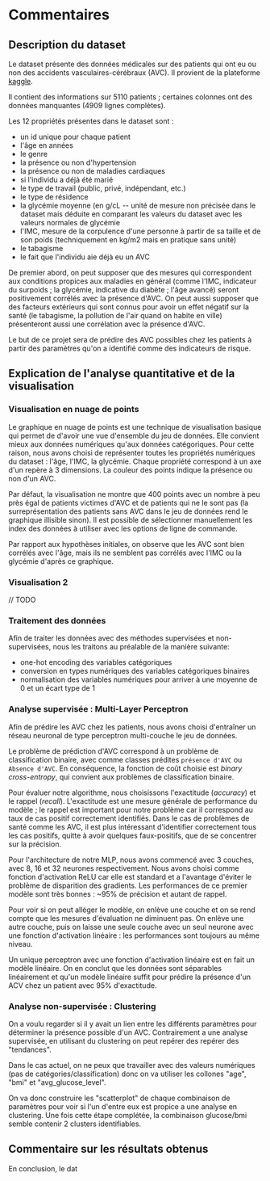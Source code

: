 # Commentaires

## Description du dataset

Le dataset présente des données médicales sur des patients qui ont eu ou non des accidents vasculaires-cérébraux (AVC). 
Il provient de la plateforme [kaggle](https://www.kaggle.com/fedesoriano/stroke-prediction-dataset).

Il contient des informations sur 5110 patients ; certaines colonnes ont des données manquantes (4909 lignes complètes).

Les 12 propriétés présentes dans le dataset sont : 
- un id unique pour chaque patient
- l'âge en années
- le genre
- la présence ou non d'hypertension
- la présence ou non de maladies cardiaques
- si l'individu a déjà été marié
- le type de travail (public, privé, indépendant, etc.)
- le type de résidence
- la glycémie moyenne (en g/cL -- unité de mesure non précisée dans le dataset mais déduite en comparant les valeurs du dataset avec les valeurs normales de glycémie
- l'IMC, mesure de la corpulence d'une personne à partir de sa taille et de son poids (techniquement en kg/m2 mais en pratique sans unité)
- le tabagisme
- le fait que l'individu aie déjà eu un AVC

De premier abord, on peut supposer que des mesures qui correspondent aux conditions propices aux maladies en général (comme l'IMC, indicateur du surpoids ; la glycémie, indicative du diabète ; l'âge avancé) seront positivement corrélés avec la présence d'AVC.
On peut aussi supposer que des facteurs extérieurs qui sont connus pour avoir un effet négatif sur la santé (le tabagisme, la pollution de l'air quand on habite en ville) présenteront aussi une corrélation avec la présence d'AVC.

Le but de ce projet sera de prédire des AVC possibles chez les patients à partir des paramètres qu'on a identifié comme des indicateurs de risque.

## Explication de l'analyse quantitative et de la visualisation

### Visualisation en nuage de points
Le graphique en nuage de points est une technique de visualisation basique qui permet de d'avoir une vue d'ensemble du jeu de données.
Elle convient mieux aux données numériques qu'aux données catégoriques. Pour cette raison, nous avons choisi de 
représenter toutes les propriétés numériques du dataset : 
l'âge, l'IMC, la glycémie. Chaque propriété correspond à un axe d'un repère à 3 dimensions. 
La couleur des points indique la présence ou non d'un AVC.

Par défaut, la visualisation ne montre que 400 points avec un nombre à peu près égal de patients victimes d'AVC et de patients qui ne le sont pas
(la surreprésentation des patients sans AVC dans le jeu de données rend le graphique illisible sinon). Il est possible de 
sélectionner manuellement les index des données à utiliser avec les options de ligne de commande. 

Par rapport aux hypothèses initiales, on observe que les AVC sont bien corrélés avec l'âge, mais ils ne semblent pas corrélés avec
l'IMC ou la glycémie d'après ce graphique.


### Visualisation 2

// TODO

### Traitement des données

Afin de traiter les données avec des méthodes supervisées et non-supervisées, nous les traitons au préalable de la manière suivante:
* one-hot encoding des variables catégoriques
* conversion en types numériques des variables catégoriques binaires
* normalisation des variables numériques pour arriver à une moyenne de 0 et un écart type de 1

### Analyse supervisée : Multi-Layer Perceptron

Afin de prédire les AVC chez les patients, nous avons choisi d'entraîner un réseau neuronal de type perceptron multi-couche 
le jeu de données.

Le problème de prédiction d'AVC correspond à un problème de classification binaire, avec comme classes prédites `présence d'AVC` ou `Absence d'AVC`.
En conséquence, la fonction de coût choisie est _binary cross-entropy_, qui convient aux problèmes de classification binaire.

Pour évaluer notre algorithme, nous choisissons l'exactitude (_accuracy_) et le rappel (_recall_). L'exactitude est une mesure
générale de performance du modèle ; le rappel est important pour notre problème car il correspond au taux de cas positif correctement identifiés. 
Dans le cas de problèmes de santé comme les AVC, il est plus intéressant d'identifier correctement tous les cas positifs, 
quitte à avoir quelques faux-positifs, que de se concentrer sur la précision.

Pour l'architecture de notre MLP, nous avons commencé avec 3 couches, avec 8, 16 et 32 neurones respectivement. 
Nous avons choisi comme fonction d'activation ReLU car elle est standard et a l'avantage d'éviter le problème de disparition des gradients.
Les performances de ce premier modèle sont très bonnes : ~95% de précision et autant de rappel. 

Pour voir si on peut alléger le modèle, on enlève une couche et on se rend compte que les mesures d'évaluation ne diminuent pas.
On enlève une autre couche, puis on laisse une seule couche avec un seul neurone avec une fonction d'activation linéaire : 
les performances sont toujours au même niveau.

Un unique perceptron avec une fonction d'activation linéaire est en fait un modèle linéaire. 
On en conclut que les données sont séparables linéairement et qu'un modèle linéaire suffit pour prédire la présence d'un ACV chez un patient avec 95% d'exactitude.

### Analyse non-supervisée : Clustering

On a voulu regarder si il y avait un lien entre les différents paramètres pour déterminer la présence possible d'un AVC.
Contrairement a une analyse supervisée, en utilisant du clustering on peut repérer des repérer des "tendances". 

Dans le cas actuel, on ne peux que travailler avec des valeurs numériques (pas de catégories/classification) donc on va utiliser les
collones "age", "bmi" et "avg_glucose_level".

On va donc construire les "scatterplot" de chaque combinaison de paramètres pour voir si l'un d'entre eux est propice a une analyse en clustering. Une fois cette étape complétée, la combinaison glucose/bmi semble contenir 2 clusters identifiables.

## Commentaire sur les résultats obtenus

En conclusion, le dat